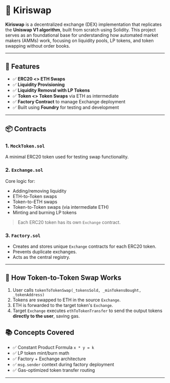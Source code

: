 # 🔄 Kiriswap

**Kiriswap** is a decentralized exchange (DEX) implementation that replicates the **Uniswap V1 algorithm**, built from scratch using Solidity. This project serves as an foundational base for understanding how automated market makers (AMMs) work, focusing on liquidity pools, LP tokens, and token swapping without order books.

---

## 🚀 Features

- ✅ **ERC20 <> ETH Swaps**
- ✅ **Liquidity Provisioning**
- ✅ **Liquidity Removal with LP Tokens**
- ✅ **Token <> Token Swaps** via ETH as intermediate
- ✅ **Factory Contract** to manage Exchange deployment
- ✅ Built using **Foundry** for testing and development

---

## 📦 Contracts

### 1. `MockToken.sol`
A minimal ERC20 token used for testing swap functionality.

### 2. `Exchange.sol`
Core logic for:
- Adding/removing liquidity
- ETH-to-Token swaps
- Token-to-ETH swaps
- Token-to-Token swaps (via intermediate ETH)
- Minting and burning LP tokens

> Each ERC20 token has its own `Exchange` contract.

### 3. `Factory.sol`
- Creates and stores unique `Exchange` contracts for each ERC20 token.
- Prevents duplicate exchanges.
- Acts as the central registry.

---

## 🔄 How Token-to-Token Swap Works

1. User calls `tokenToTokenSwap(_tokensSold, _minTokensBought, _tokenAddress)`
2. Tokens are swapped to ETH in the source `Exchange`.
3. ETH is forwarded to the target token's `Exchange`.
4. Target `Exchange` executes `ethToTokenTransfer` to send the output tokens **directly to the user**, saving gas.


## 📚 Concepts Covered

- ✅ Constant Product Formula `x * y = k`
- ✅ LP token mint/burn math
- ✅ Factory + Exchange architecture
- ✅ `msg.sender` context during factory deployment
- ✅ Gas-optimized token transfer routing

---
